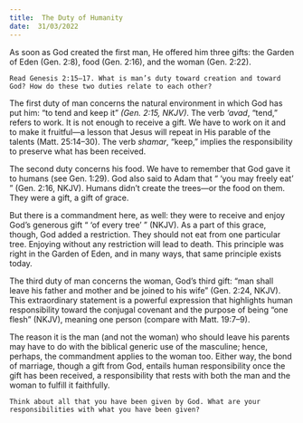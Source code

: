 ```yaml
---
title:  The Duty of Humanity
date:  31/03/2022
---
```


As soon as God created the first man, He offered him three gifts: the Garden of Eden (Gen. 2:8), food (Gen. 2:16), and the woman (Gen. 2:22).

`Read Genesis 2:15–17. What is man’s duty toward creation and toward God? How do these two duties relate to each other?`

The first duty of man concerns the natural environment in which God has put him: “to tend and keep it” _(Gen. 2:15, NKJV)_. The verb _‘avad_, “tend,” refers to work. It is not enough to receive a gift. We have to work on it and to make it fruitful—a lesson that Jesus will repeat in His parable of the talents (Matt. 25:14–30). The verb _shamar_, “keep,” implies the responsibility to preserve what has been received.

The second duty concerns his food. We have to remember that God gave it to humans (see Gen. 1:29). God also said to Adam that “ ‘you may freely eat’ ” (Gen. 2:16, NKJV). Humans didn’t create the trees—or the food on them. They were a gift, a gift of grace.

But there is a commandment here, as well: they were to receive and enjoy God’s generous gift “ ‘of every tree’ ” (NKJV). As a part of this grace, though, God added a restriction. They should not eat from one particular tree. Enjoying without any restriction will lead to death. This principle was right in the Garden of Eden, and in many ways, that same principle exists today.

The third duty of man concerns the woman, God’s third gift: “man shall leave his father and mother and be joined to his wife” (Gen. 2:24, NKJV). This extraordinary statement is a powerful expression that highlights human responsibility toward the conjugal covenant and the purpose of being “one flesh” (NKJV), meaning one person (compare with Matt. 19:7–9).

The reason it is the man (and not the woman) who should leave his parents may have to do with the biblical generic use of the masculine; hence, perhaps, the commandment applies to the woman too. Either way, the bond of marriage, though a gift from God, entails human responsibility once the gift has been received, a responsibility that rests with both the man and the woman to fulfill it faithfully.

`Think about all that you have been given by God. What are your responsibilities with what you have been given?`